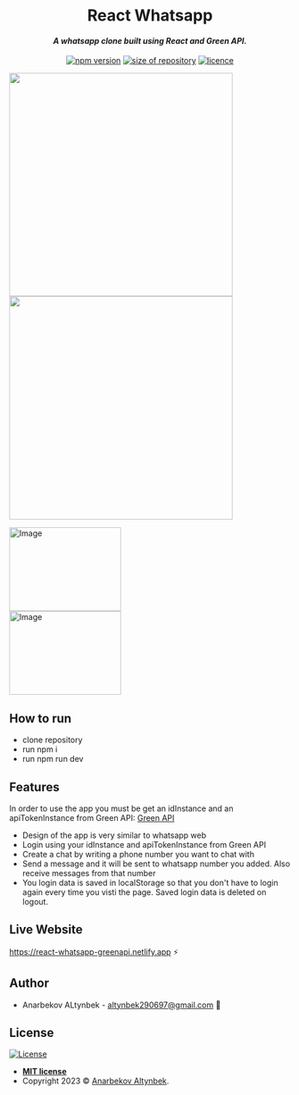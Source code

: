 <div align="center">
 <h1 size="+2">React Whatsapp</h1>
 <h4><i>A whatsapp clone built using React and Green API. </i></h4>

 <p align="center">
    <a href="https://www.npmjs.com/package/npm/v/9.5.1" target="_blank"><img
    	alt="npm version"
    	src="https://img.shields.io/badge/npm-9.5.1-brightgreen.svg"></a>
    <a href="#"><img
    	alt="size of repository"
    	src="https://img.shields.io/badge/Size-687%20KB-yellowgreen.svg"></a>
    <a href="https://badges.mit-license.org/" target="_blank"><img
    	alt="licence"
    	src="https://img.shields.io/packagist/l/doctrine/orm.svg">
	</a>
</p>
</div>

<p float="left">
  <img src="https://github.com/AnarbekovAlt/react-whatsapp/assets/62358513/5bf95d96-abdd-4039-9597-e63b195dd3af" width="400"/>
  <img src="https://github.com/AnarbekovAlt/react-typing/assets/62358513/5cec9fec-ba75-4cc4-871c-caf8606c5d5a" width="400"/>
</p>
<p>
<div style="width: 200px; height: 150px; overflow: hidden;">
  <img src="https://github.com/AnarbekovAlt/react-whatsapp/assets/62358513/5bf95d96-abdd-4039-9597-e63b195dd3af" alt="Image" style="width: 100%; height: 100%; object-fit: cover;">
  
</div>
<div style="width: 200px; height: 150px; overflow: hidden;">
  <img src="https://github.com/AnarbekovAlt/react-typing/assets/62358513/5cec9fec-ba75-4cc4-871c-caf8606c5d5a" alt="Image" style="width: 100%; height: 100%; object-fit: cover;">
</div>
</p>


## How to run

- clone repository
- run npm i
- run npm run dev

## Features

In order to use the app you must be get an idInstance and an apiTokenInstance from Green API:
<a href="https://green-api.com/" target="_blank">
Green API
</a>

- Design of the app is very similar to whatsapp web
- Login using your idInstance and apiTokenInstance from Green API
- Create a chat by writing a phone number you want to chat with
- Send a message and it will be sent to whatsapp number you added. Also receive messages from that number
- You login data is saved in localStorage so that you don't have to login again every time you visti the page. Saved login data is deleted on logout.

## Live Website

https://react-whatsapp-greenapi.netlify.app :zap:

## Author

- Anarbekov ALtynbek - altynbek290697@gmail.com :email:

## License

[![License](https://img.shields.io/packagist/l/doctrine/orm.svg)](http://badges.mit-license.org)

- **[MIT license](http://badges.mit-license.org)**
- Copyright 2023 © <a href="https://react-portfolio-altyn.netlify.app/" target="_blank">Anarbekov Altynbek</a>.
